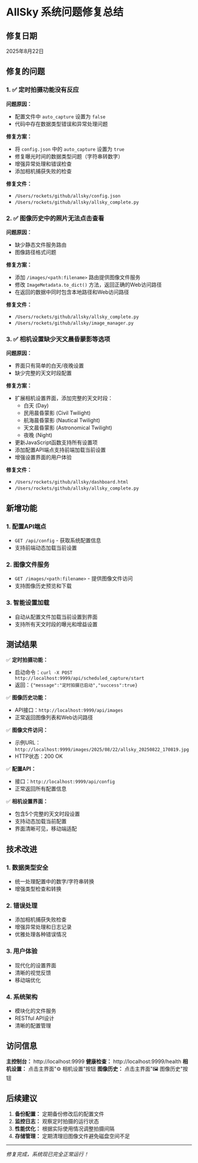 # AllSky 系统问题修复总结

## 修复日期
2025年8月22日

## 修复的问题

### 1. ✅ 定时拍摄功能没有反应

**问题原因：**
- 配置文件中 `auto_capture` 设置为 `false`
- 代码中存在数据类型错误和异常处理问题

**修复方案：**
- 将 `config.json` 中的 `auto_capture` 设置为 `true`
- 修复曝光时间的数据类型问题（字符串转数字）
- 增强异常处理和错误检查
- 添加相机捕获失败的检查

**修复文件：**
- `/Users/rockets/github/allsky/config.json`
- `/Users/rockets/github/allsky/allsky_complete.py`

### 2. ✅ 图像历史中的照片无法点击查看

**问题原因：**
- 缺少静态文件服务路由
- 图像路径格式问题

**修复方案：**
- 添加 `/images/<path:filename>` 路由提供图像文件服务
- 修改 `ImageMetadata.to_dict()` 方法，返回正确的Web访问路径
- 在返回的数据中同时包含本地路径和Web访问路径

**修复文件：**
- `/Users/rockets/github/allsky/allsky_complete.py`
- `/Users/rockets/github/allsky/image_manager.py`

### 3. ✅ 相机设置缺少天文晨昏蒙影等选项

**问题原因：**
- 界面只有简单的白天/夜晚设置
- 缺少完整的天文时段配置

**修复方案：**
- 扩展相机设置界面，添加完整的天文时段：
  - 白天 (Day)
  - 民用晨昏蒙影 (Civil Twilight)
  - 航海晨昏蒙影 (Nautical Twilight)
  - 天文晨昏蒙影 (Astronomical Twilight)
  - 夜晚 (Night)
- 更新JavaScript函数支持所有设置项
- 添加配置API端点支持前端加载当前设置
- 增强设置界面的用户体验

**修复文件：**
- `/Users/rockets/github/allsky/dashboard.html`
- `/Users/rockets/github/allsky/allsky_complete.py`

## 新增功能

### 1. 配置API端点
- `GET /api/config` - 获取系统配置信息
- 支持前端动态加载当前设置

### 2. 图像文件服务
- `GET /images/<path:filename>` - 提供图像文件访问
- 支持图像历史预览和下载

### 3. 智能设置加载
- 自动从配置文件加载当前设置到界面
- 支持所有天文时段的曝光和增益设置

## 测试结果

✅ **定时拍摄功能：** 
- 启动命令：`curl -X POST http://localhost:9999/api/scheduled_capture/start`
- 返回：`{"message":"定时拍摄已启动","success":true}`

✅ **图像历史功能：**
- API接口：`http://localhost:9999/api/images`
- 正常返回图像列表和Web访问路径

✅ **图像文件访问：**
- 示例URL：`http://localhost:9999/images/2025/08/22/allsky_20250822_170819.jpg`
- HTTP状态：200 OK

✅ **配置API：**
- 接口：`http://localhost:9999/api/config`
- 正常返回所有配置信息

✅ **相机设置界面：**
- 包含5个完整的天文时段设置
- 支持动态加载当前配置
- 界面清晰可见，移动端适配

## 技术改进

### 1. 数据类型安全
- 统一处理配置中的数字/字符串转换
- 增强类型检查和转换

### 2. 错误处理
- 添加相机捕获失败检查
- 增强异常处理和日志记录
- 优雅处理各种错误情况

### 3. 用户体验
- 现代化的设置界面
- 清晰的视觉反馈
- 移动端优化

### 4. 系统架构
- 模块化的文件服务
- RESTful API设计
- 清晰的配置管理

## 访问信息

**主控制台：** http://localhost:9999
**健康检查：** http://localhost:9999/health
**相机设置：** 点击主界面"⚙️ 相机设置"按钮
**图像历史：** 点击主界面"🖼️ 图像历史"按钮

## 后续建议

1. **备份配置：** 定期备份修改后的配置文件
2. **监控日志：** 观察定时拍摄的运行状态
3. **性能优化：** 根据实际使用情况调整拍摄间隔
4. **存储管理：** 定期清理旧图像文件避免磁盘空间不足

---
*修复完成，系统现已完全正常运行！*